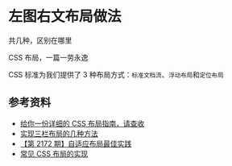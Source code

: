 # 左图右文布局做法

共几种，区别在哪里



CSS 布局，一篇一劳永逸

CSS 标准为我们提供了 3 种布局方式：`标准文档流`、`浮动布局`和`定位布局`

## 参考资料

-   [给你一份详细的 CSS 布局指南，请查收](https://juejin.cn/post/6844904121862979597)
-   [实现三栏布局的几种方法](https://github.com/ljianshu/Blog/issues/14)
-   [【第 2172 期】自适应布局最佳实践](https://mp.weixin.qq.com/s/8GvZetosiFJmZ1n3ZLfxNA)
-   [常见 CSS 布局的实现](https://github.com/funnycoderstar/blog/issues/125)
